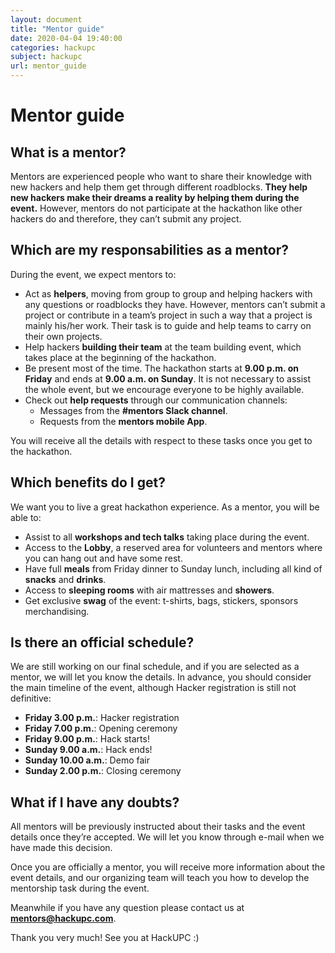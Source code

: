 ```yaml
---
layout: document
title: "Mentor guide"
date: 2020-04-04 19:40:00
categories: hackupc
subject: hackupc
url: mentor_guide
---
```

# Mentor guide

## What is a mentor?

Mentors are experienced people who want to share their knowledge with new hackers and help them get through different roadblocks. **They help new hackers make their dreams a reality by helping them during the event.** However, mentors do not participate at the hackathon like other hackers do and therefore, they can’t submit any project.

## Which are my responsabilities as a mentor?

During the event, we expect mentors to:

- Act as **helpers**, moving from group to group and helping hackers with any questions or roadblocks they have. However, mentors can’t submit a project or
contribute in a team’s project in such a way that a project is mainly his/her work. Their task is to guide and help teams to carry on their own projects.
- Help hackers **building their team** at the team building event, which takes place at the beginning of the hackathon.
- Be present most of the time. The hackathon starts at **9.00 p.m. on Friday** and ends at **9.00 a.m. on Sunday**. It is not necessary to assist the whole event, but we encourage everyone to be highly available.
- Check out **help requests** through our communication channels:
  - Messages from the **#mentors Slack channel**.
  - Requests from the **mentors mobile App**.

You will receive all the details with respect to these tasks once you get to the hackathon.

## Which benefits do I get?

We want you to live a great hackathon experience. As a mentor, you will be able to:

- Assist to all **workshops and tech talks** taking place during the event.
- Access to the **Lobby**, a reserved area for volunteers and mentors where you can hang out and have some rest.
- Have full **meals** from Friday dinner to Sunday lunch, including all kind of **snacks** and **drinks**.
- Access to **sleeping rooms** with air mattresses and **showers**.
- Get exclusive **swag** of the event: t-shirts, bags, stickers, sponsors merchandising.

## Is there an official schedule?

We are still working on our final schedule, and if you are selected as a mentor, we will let you know the details. In advance, you should consider the main timeline of the event, although Hacker registration is still not definitive:

- **Friday 3.00 p.m.**: Hacker registration
- **Friday 7.00 p.m.**: Opening ceremony
- **Friday 9.00 p.m.**: Hack starts!
- **Sunday 9.00 a.m.**: Hack ends!
- **Sunday 10.00 a.m.**: Demo fair
- **Sunday 2.00 p.m.**: Closing ceremony

## What if I have any doubts?

All mentors will be previously instructed about their tasks and the event details once they’re accepted. We will let you know through e-mail when we have made this decision.

Once you are officially a mentor, you will receive more information about the event details, and our organizing team will teach you how to develop the mentorship task during the event.

Meanwhile if you have any question please contact us at **[mentors@hackupc.com](mailto:mentors@hackupc.com)**.

Thank you very much! See you at HackUPC :)

